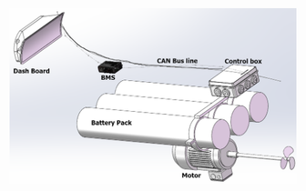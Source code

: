





         
![image](https://github.com/xiaoqianzi15/ELEC5552-2018-SEM2-REV-Jetski-message-transfer/blob/master/3D%20model%20for%20this%20project/Image%208.png)
